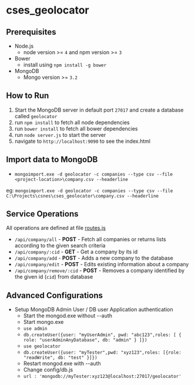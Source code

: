 # cses_geolocator

## Prerequisites
 * Node.js
   * node version >= `4` and npm version >= `3`
 * Bower
   * install using `npm install -g bower`
 * MongoDB
   * Mongo version >= `3.2`

## How to Run
 1. Start the MongoDB server in default port `27017` and create a database called `geolocator`
 1. run `npm install` to fetch all node dependencies
 2. run `bower install` to fetch all bower dependencies
 3. run `node server.js` to start the server
 4. navigate to `http://localhost:9090` to see the index.html

## Import data to MongoDB
 * `mongoimport.exe -d geolocator -c companies --type csv --file <project-location>\company.csv --headerline`
 
 eg: `mongoimport.exe -d geolocator -c companies --type csv --file C:\Projects\csnes\cses_geolocator\company.csv --headerline`

## Service Operations
  All operations are defined at file [routes.js](app/routes.js)

 * `/api/company/all` - __POST__ - Fetch all companies or returns lists according to the given search criteria
 * `/api/company/:cid` - __GET__ - Get a company by its id
 * `/api/company/add` - __POST__ - Adds a new company to the database
 * `/api/company/edit` - __POST__ - Edits existing information about a company
 * `/api/company/remove/:cid` - __POST__ - Removes a company identified by the given id (`cid`) from database

## Advanced Configurations
 * Setup MongoDB Admin User / DB user Application authentication
   * Start the mongod.exe without --auth
   * Start mongo.exe
   * `use admin`
   * `db.createUser({user: "myUserAdmin", pwd: "abc123",roles: [ { role: "userAdminAnyDatabase", db: "admin" } ]})`
   * `use geolocator`
   * `db.createUser({user: "myTester",pwd: "xyz123",roles: [{role: "readWrite", db: "test" }]})`
   * Restart mongod.exe with --auth
   * Change config/db.js
   * `url : 'mongodb://myTester:xyz123@localhost:27017/geolocator'`
